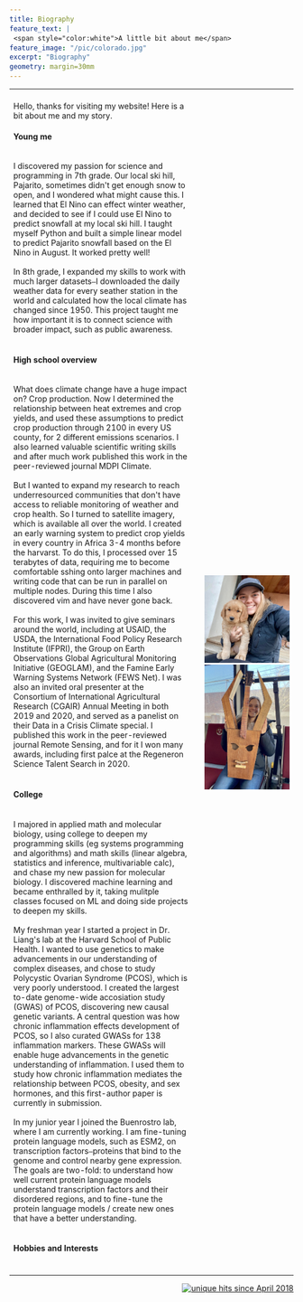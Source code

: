 ```yaml
---
title: Biography
feature_text: |
 <span style="color:white">A little bit about me</span>
feature_image: "/pic/colorado.jpg"
excerpt: "Biography"
geometry: margin=30mm
---
```

<table cellpadding="10">
  <tr>
  <td colspan="3" >

  </td>
  </tr>
  <tr>
  <td width="65%">

Hello, thanks for visiting my website! Here is a bit about me and my story.
<br>
<h4>Young me</h4>
<br>
I discovered my passion for science and programming in 7th grade. Our local ski hill, Pajarito, sometimes didn't get enough snow to open, and I wondered what might cause this. I learned that El Nino can effect winter weather, and decided to see if I could use El Nino to predict snowfall at my local ski hill. I taught myself Python and built a simple linear model to predict Pajarito snowfall based on the El Nino in August. It worked pretty well!
<br>
<br>
In 8th grade, I expanded my skills to work with much larger datasets<code>&#8212;</code>I downloaded the daily weather data for every seather station in the world and calculated how the local climate has changed since 1950. This project taught me how important it is to connect science with broader impact, such as public awareness.
<br>
<br>
<h4>High school overview</h4>
<br>
What does climate change have a huge impact on? Crop production. Now I determined the relationship between heat extremes and crop yields, and used these assumptions to predict crop production through 2100 in every US county, for 2 different emissions scenarios. I also learned valuable scientific writing skills and after much work published this work in the peer-reviewed journal MDPI Climate.
<br>
<br>
But I wanted to expand my research to reach underresourced communities that don't have access to reliable monitoring of weather and crop health. So I turned to satellite imagery, which is available all over the world. I created an early warning system to predict crop yields in every country in Africa 3-4 months before the harvarst. To do this, I processed over 15 terabytes of data, requiring me to become comfortable sshing onto larger machines and writing code that can be run in parallel on multiple nodes. During this time I also discovered vim and have never gone back.
<br>
<br>
For this work, I was invited to give seminars around the world, including at USAID, the USDA, the International Food Policy Research Institute (IFPRI), the Group on Earth Observations Global Agricultural Monitoring Initiative (GEOGLAM), and the Famine Early Warning Systems Network (FEWS Net). I was also an invited oral presenter at the Consortium of International Agricultural Research (CGAIR) Annual Meeting in both 2019 and 2020, and served as a panelist on their Data in a Crisis Climate special. I published this work in the peer-reviewed journal Remote Sensing, and for it I won many awards, including first palce at the Regeneron Science Talent Search in 2020.
<br>
<br>
<h4>College</h4>
<br>
I majored in applied math and molecular biology, using college to deepen my programming skills (eg systems programming and algorithms) and math skills (linear algebra, statistics and inference, multivariable calc), and chase my new passion for molecular biology. I discovered machine learning and became enthralled by it, taking mulitple classes focused on ML and doing side projects to deepen my skills.
<br>
<br>
My freshman year I started a project in Dr. Liang's lab at the Harvard School of Public Health. I wanted to use genetics to make advancements in our understanding of complex diseases, and chose to study Polycystic Ovarian Syndrome (PCOS), which is very poorly understood. I created the largest to-date genome-wide accosiation study (GWAS) of PCOS, discovering new causal genetic variants. A central question was how chronic inflammation effects development of PCOS, so I also curated GWASs for 138 inflammation markers. These GWASs will enable huge advancements in the genetic understanding of inflammation. I used them to study how chronic inflammation mediates the relationship between PCOS, obesity, and sex hormones, and this first-author paper is currently in submission.
<br>
<br>
In my junior year I joined the Buenrostro lab, where I am currently working. I am fine-tuning protein language models, such as ESM2, on transcription factors<code>&#8212;</code>proteins that bind to the genome and control nearby gene expression. The goals are two-fold: to understand how well current protein language models understand transcription factors and their disordered regions, and to fine-tune the protein language models / create new ones that have a better understanding. 
<br>
<br>
<h4>Hobbies and Interests</h4>
<br>

  </td>
  <td width="2%">
  </td>
  <td width="33%" ><img src="/pic/puppy_photo.jpg" ><img src="/pic/Goat_guitar.jpg" >
  </td>
  </tr>
</table>

<p align="right">
<a href="http://www.hitwebcounter.com">
<img src="http://hitwebcounter.com/counter/counter.php?page=6931336&style=0006&nbdigits=5&type=ip&initCount=0" title="unique hits since April 2018" border="0" ></a>

<!-- Global site tag (gtag.js) - Google Analytics -->
<script async src="https://www.googletagmanager.com/gtag/js?id=UA-117520873-2"></script>
<script>
  window.dataLayer = window.dataLayer || [];
  function gtag(){dataLayer.push(arguments);}
  gtag('js', new Date());
  gtag('config', 'UA-117520873-2');
</script>

